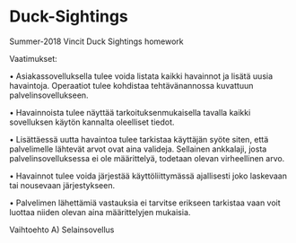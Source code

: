 # Duck-Sightings
Summer-2018 Vincit Duck Sightings homework

Vaatimukset:

• Asiakassovelluksella tulee voida listata kaikki havainnot ja lisätä uusia havaintoja. Operaatiot tulee kohdistaa tehtävänannossa
kuvattuun palvelinsovellukseen.

• Havainnoista tulee näyttää tarkoituksenmukaisella tavalla kaikki sovelluksen käytön kannalta oleelliset tiedot.

• Lisättäessä uutta havaintoa tulee tarkistaa käyttäjän syöte siten, että palvelimelle lähtevät arvot ovat aina valideja. Sellainen
ankkalaji, josta palvelinsovelluksessa ei ole määrittelyä, todetaan olevan virheellinen arvo.

• Havainnot tulee voida järjestää käyttöliittymässä ajallisesti joko laskevaan tai nousevaan järjestykseen.

• Palvelimen lähettämiä vastauksia ei tarvitse erikseen tarkistaa vaan voit luottaa niiden olevan aina määrittelyjen mukaisia.



Vaihtoehto A) Selainsovellus

